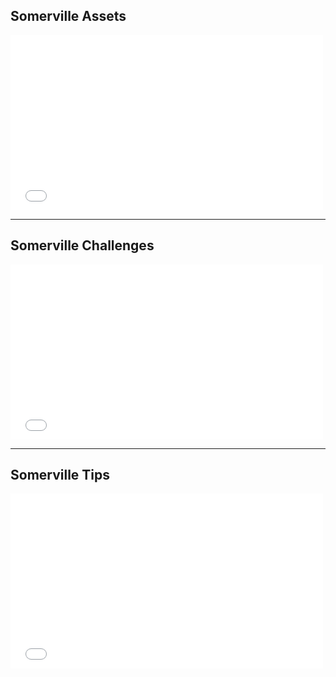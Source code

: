 ## Somerville Assets

<iframe src='//player.vimeo.com/video/90154659?title=0&byline=0&portrait=0&color=ff9933' width='500' height='280' frameborder='0' webkitallowfullscreen mozallowfullscreen allowfullscreen></iframe>

___

## Somerville Challenges

<iframe src='//player.vimeo.com/video/90891739?title=0&byline=0&portrait=0&color=ff9933' width='500' height='280' frameborder='0' webkitallowfullscreen mozallowfullscreen allowfullscreen></iframe>

___

## Somerville Tips

<iframe src='//player.vimeo.com/video/90154658?title=0&byline=0&portrait=0&color=ff9933' width='500' height='280' frameborder='0' webkitallowfullscreen mozallowfullscreen allowfullscreen></iframe>
